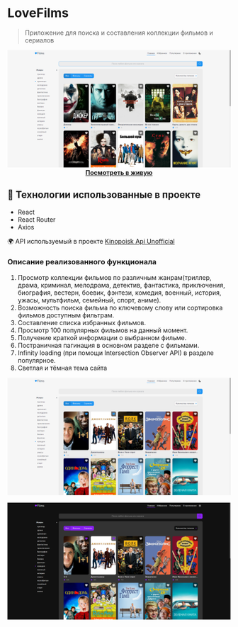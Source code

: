 # LoveFilms

>Приложение для поиска и составления коллекции фильмов и сериалов

<div align="center">
	<a href="https://love-films.vercel.app" target="_blank">
		<img src="docs/home-screenshot.png" alt="главная страница приложения" />
		<b>Посмотреть в живую</b>
	</a>
</div>

## 🔧 Технологии использованные в проекте
* React
* React Router
* Axios

 🌍 API используемый в проекте [Kinopoisk Api Unofficial](https://kinopoiskapiunofficial.tech/)

### Описание реализованного функционала

1. Просмотр коллекции фильмов по различным жанрам(триллер, драма, криминал, мелодрама, детектив, фантастика, приключения, биография, вестерн, боевик, фэнтези, комедия, военный, история, ужасы, мультфильм, семейный, спорт, аниме).
2. Возможность поиска фильма по ключевому слову или сортировка фильмов доступным фильтрам.
3. Составление списка избранных фильмов. 
4. Просмотр 100 популярных фильмов на данный момент.
5. Получение краткой информации о выбранном фильме.
6. Постраничная пагинация в основном разделе с фильмами. 
7. Infinity loading (при помощи Intersection Observer API) в разделе популярное.
8. Светлая и тёмная тема сайта

![Светлая тема](docs/light.png)

![Тёмная тема](docs/dark.png)